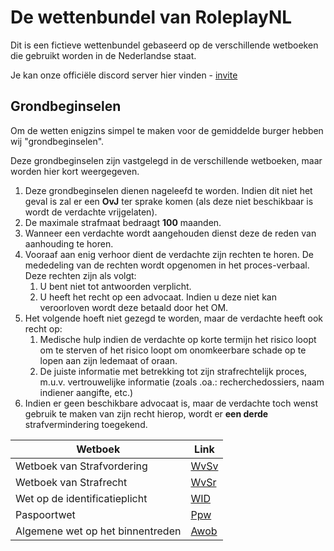 # De wettenbundel van RoleplayNL
Dit is een fictieve wettenbundel gebaseerd op de verschillende wetboeken die gebruikt worden in de Nederlandse staat.

Je kan onze officiële discord server hier vinden - [invite](https://discord.gg/a4VtnuY4dJ)

## Grondbeginselen
Om de wetten enigzins simpel te maken voor de gemiddelde burger hebben wij "grondbeginselen".

Deze grondbeginselen zijn vastgelegd in de verschillende wetboeken, maar worden hier kort weergegeven.

1. Deze grondbeginselen dienen nageleefd te worden. Indien dit niet het geval is zal er een **OvJ** ter sprake komen (als deze niet beschikbaar is wordt de verdachte vrijgelaten).
2. De maximale strafmaat bedraagt **100** maanden.
3. Wanneer een verdachte wordt aangehouden dienst deze de reden van aanhouding te horen.
4. Vooraaf aan enig verhoor dient de verdachte zijn rechten te horen. De mededeling van de rechten wordt opgenomen in het proces-verbaal. Deze rechten zijn als volgt:
    1. U bent niet tot antwoorden verplicht.
    2. U heeft het recht op een advocaat. Indien u deze niet kan veroorloven wordt deze betaald door het OM.
5. Het volgende hoeft niet gezegd te worden, maar de verdachte heeft ook recht op:
    1. Medische hulp indien de verdachte op korte termijn het risico loopt om te sterven of het risico loopt om onomkeerbare schade op te lopen aan zijn ledemaat of oraan.
    2. De juiste informatie met betrekking tot zijn strafrechtelijk proces, m.u.v. vertrouwelijke informatie (zoals .oa.: recherchedossiers, naam indiener aangifte, etc.)
6. Indien er geen beschikbare advocaat is, maar de verdachte toch wenst gebruik te maken van zijn recht hierop, wordt er **een derde** strafvermindering toegekend.

| Wetboek                          | Link                                        |
|----------------------------------|---------------------------------------------|
| Wetboek van Strafvordering       | [WvSv](wetboek-van-strafvordering.md)       |
| Wetboek van Strafrecht           | [WvSr](wetboek-van-strafrecht.md)           |
| Wet op de identificatieplicht    | [WID](wet-op-de-identificatieplicht.md)     |
| Paspoortwet                      | [Ppw](paspoortwet.md)                       |
| Algemene wet op het binnentreden | [Awob](algemene-wet-op-het-binnentreden.md) |